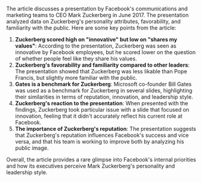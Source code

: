 The article discusses a presentation by Facebook's communications and marketing teams to CEO Mark Zuckerberg in June 2017. The presentation analyzed data on Zuckerberg's personality attributes, favorability, and familiarity with the public. Here are some key points from the article:

1. **Zuckerberg scored high on "innovative" but low on "shares my values"**: According to the presentation, Zuckerberg was seen as innovative by Facebook employees, but he scored lower on the question of whether people feel like they share his values.
2. **Zuckerberg's favorability and familiarity compared to other leaders**: The presentation showed that Zuckerberg was less likable than Pope Francis, but slightly more familiar with the public.
3. **Gates is a benchmark for Zuckerberg**: Microsoft co-founder Bill Gates was used as a benchmark for Zuckerberg in several slides, highlighting their similarities in terms of reputation, innovation, and leadership style.
4. **Zuckerberg's reaction to the presentation**: When presented with the findings, Zuckerberg took particular issue with a slide that focused on innovation, feeling that it didn't accurately reflect his current role at Facebook.
5. **The importance of Zuckerberg's reputation**: The presentation suggests that Zuckerberg's reputation influences Facebook's success and vice versa, and that his team is working to improve both by analyzing his public image.

Overall, the article provides a rare glimpse into Facebook's internal priorities and how its executives perceive Mark Zuckerberg's personality and leadership style.